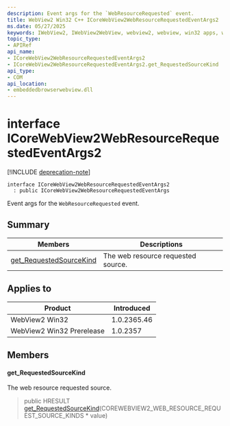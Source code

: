 ```yaml
---
description: Event args for the `WebResourceRequested` event.
title: WebView2 Win32 C++ ICoreWebView2WebResourceRequestedEventArgs2
ms.date: 05/27/2025
keywords: IWebView2, IWebView2WebView, webview2, webview, win32 apps, win32, edge, ICoreWebView2, ICoreWebView2Controller, browser control, edge html, ICoreWebView2WebResourceRequestedEventArgs2
topic_type: 
- APIRef
api_name:
- ICoreWebView2WebResourceRequestedEventArgs2
- ICoreWebView2WebResourceRequestedEventArgs2.get_RequestedSourceKind
api_type:
- COM
api_location:
- embeddedbrowserwebview.dll
---
```


# interface ICoreWebView2WebResourceRequestedEventArgs2

[!INCLUDE [deprecation-note](../includes/deprecation-note.md)]

```
interface ICoreWebView2WebResourceRequestedEventArgs2
  : public ICoreWebView2WebResourceRequestedEventArgs
```

Event args for the `WebResourceRequested` event.

## Summary

 Members                        | Descriptions
--------------------------------|---------------------------------------------
[get_RequestedSourceKind](#get_requestedsourcekind) | The web resource requested source.

## Applies to

Product                         | Introduced
--------------------------------|---------------------------------------------
WebView2 Win32            |    1.0.2365.46
WebView2 Win32 Prerelease |    1.0.2357

## Members

#### get_RequestedSourceKind

The web resource requested source.

> public HRESULT [get_RequestedSourceKind](#get_requestedsourcekind)(COREWEBVIEW2_WEB_RESOURCE_REQUEST_SOURCE_KINDS * value)

